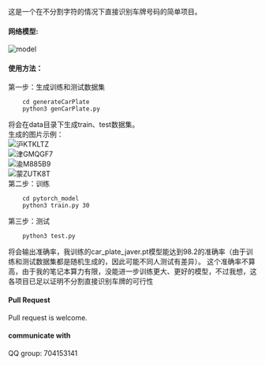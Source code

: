 这是一个在不分割字符的情况下直接识别车牌号码的简单项目。
#### 网络模型:
 ![model](https://github.com/sunnythree/car_plate/blob/master/doc/car_plate_rec.png)
#### 使用方法：
第一步：生成训练和测试数据集  
```
    cd generateCarPlate
    python3 genCarPlate.py
```
将会在data目录下生成train、test数据集。  
生成的图片示例：  
![沪KTKLTZ](https://github.com/sunnythree/car_plate/blob/master/doc/沪KTKLTZ.jpg)  
![津GMQGF7](https://github.com/sunnythree/car_plate/blob/master/doc/津GMQGF7.jpg)  
![渝M885B9](https://github.com/sunnythree/car_plate/blob/master/doc/渝M885B9.jpg)  
![蒙ZUTK8T](https://github.com/sunnythree/car_plate/blob/master/doc/蒙ZUTK8T.jpg)  
第二步：训练
```
    cd pytorch_model
    python3 train.py 30
```
第三步：测试
```
    python3 test.py
```
将会输出准确率，我训练的car_plate_javer.pt模型能达到98.2的准确率（由于训练和测试数据集都是随机生成的，因此可能不同人测试有差异）。
这个准确率不算高，由于我的笔记本算力有限，没能进一步训练更大、更好的模型，不过我想，这各项目已足以证明不分割直接识别车牌的可行性

#### Pull Request
Pull request is welcome.

#### communicate with
QQ group: 704153141


